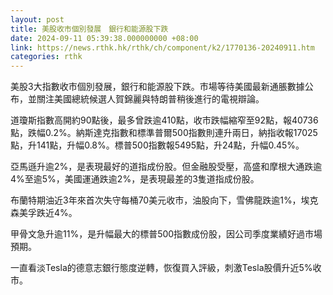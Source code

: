 ```yaml
---
layout: post
title: 美股收市個別發展　銀行和能源股下跌
date: 2024-09-11 05:39:38.000000000 +08:00
link: https://news.rthk.hk/rthk/ch/component/k2/1770136-20240911.htm
categories: rthk
---
```


美股3大指數收市個別發展，銀行和能源股下跌。市場等待美國最新通脹數據公布，並關注美國總統候選人賀錦麗與特朗普稍後進行的電視辯論。

道瓊斯指數高開約90點後，最多曾跌逾410點，收市跌幅縮窄至92點，報40736點，跌幅0.2%。納斯達克指數和標準普爾500指數則連升兩日，納指收報17025點，升141點，升幅0.8%。標普500指數報5495點，升24點，升幅0.45%。

亞馬遜升逾2%，是表現最好的道指成份股。但金融股受壓，高盛和摩根大通跌逾4%至逾5%，美國運通跌逾2%，是表現最差的3隻道指成份股。

布蘭特期油近3年來首次失守每桶70美元收市，油股向下，雪佛龍跌逾1%，埃克森美孚跌近4%。

甲骨文急升逾11%，是升幅最大的標普500指數成份股，因公司季度業績好過市場預期。

一直看淡Tesla的德意志銀行態度逆轉，恢復買入評級，刺激Tesla股價升近5%收市。
